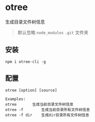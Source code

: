 # otree

生成目录文件树信息

> 默认忽略 `node_modules` `.git` 文件夹

## 安装

```
npm i otree-cli -g
```

## 配置

```
otree [option] [source]

Examples:
otree      	生成当前目录文件树信息
otree -f    	生成当前目录所有文件树信息
otree -f dir   	生成dir目录所有文件树信息
```
